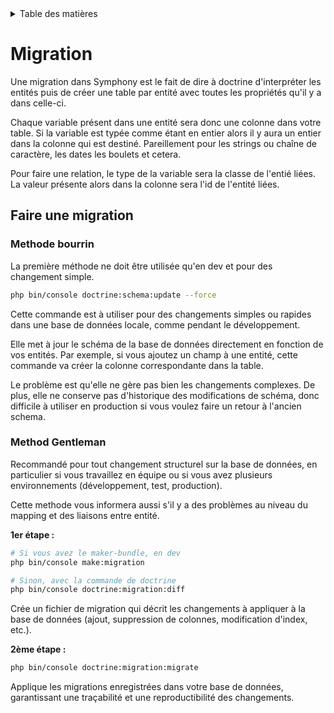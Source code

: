 <details>
    <summary>Table des matières</summary>

- [Introduction](README.md)
- [Structure](structure.md)
- [Getting Started](getting-started.md)
- [Console](console.md)
- [Controller](controller.md)
- [Doctrine](doctrine.md)
- [Models](models.md)
- [Migration](migration.md)
- [Repositories](repositories.md)
- [Pratiques](pratiques.md)

</details>

# Migration

Une migration dans Symphony est le fait de dire à doctrine d'interpréter les entités puis de créer une table par entité avec toutes les propriétés qu'il y a dans celle-ci.

Chaque variable présent dans une entité sera donc une colonne dans votre table. Si la variable est typée comme étant en entier alors il y aura un entier dans la colonne qui est destiné. Pareillement pour les strings ou chaîne de caractère, les dates les boulets et cetera.

Pour faire une relation, le type de la variable sera la classe de l'entié liées. La valeur présente alors dans la colonne sera l'id de l'entité liées.

## Faire une migration

### Methode bourrin

La première méthode ne doit être utilisée qu'en dev et pour des changement simple.
```bash
php bin/console doctrine:schema:update --force
```

Cette commande est à utiliser pour des changements simples ou rapides dans une base de données locale, comme pendant le développement.

Elle met à jour le schéma de la base de données directement en fonction de vos entités. Par exemple, si vous ajoutez un champ à une entité, cette commande va créer la colonne correspondante dans la table.

Le problème est qu'elle ne gère pas bien les changements complexes. De plus, elle ne conserve pas d'historique des modifications de schéma, donc difficile à utiliser en production si vous voulez faire un retour à l'ancien schema.

### Method Gentleman

Recommandé pour tout changement structurel sur la base de données, en particulier si vous travaillez en équipe ou si vous avez plusieurs environnements (développement, test, production).

Cette methode vous informera aussi s'il y a des problèmes au niveau du mapping et des liaisons entre entité.

__1er étape :__
```bash
# Si vous avez le maker-bundle, en dev
php bin/console make:migration

# Sinon, avec la commande de doctrine
php bin/console doctrine:migration:diff
```
Crée un fichier de migration qui décrit les changements à appliquer à la base de données (ajout, suppression de colonnes, modification d'index, etc.).

__2ème étape :__

```bash
php bin/console doctrine:migration:migrate
```

Applique les migrations enregistrées dans votre base de données, garantissant une traçabilité et une reproductibilité des changements.